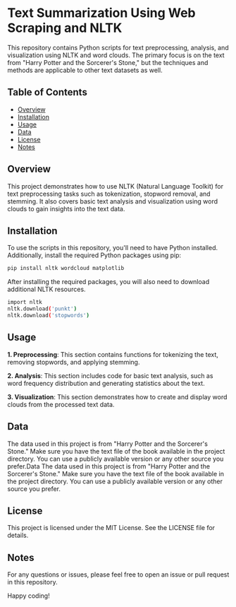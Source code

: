 # Text Summarization Using Web Scraping and NLTK
This repository contains Python scripts for text preprocessing, analysis, and visualization using NLTK and word clouds. The primary focus is on the text from "Harry Potter and the Sorcerer's Stone," but the techniques and methods are applicable to other text datasets as well.

## Table of Contents

- [Overview](#overview)
- [Installation](#installation)
- [Usage](#usage)
- [Data](#data)
- [License](#license)
- [Notes](#notes)

## Overview

This project demonstrates how to use NLTK (Natural Language Toolkit) for text preprocessing tasks such as tokenization, stopword removal, and stemming. It also covers basic text analysis and visualization using word clouds to gain insights into the text data.

## Installation

To use the scripts in this repository, you'll need to have Python installed. Additionally, install the required Python packages using pip:

```bash
pip install nltk wordcloud matplotlib
```

After installing the required packages, you will also need to download additional NLTK resources.

```bash
import nltk
nltk.download('punkt')
nltk.download('stopwords')
```

## Usage

**1. Preprocessing**: This section contains functions for tokenizing the text, removing stopwords, and applying stemming.

**2. Analysis**: This section includes code for basic text analysis, such as word frequency distribution and generating statistics about the text.

**3. Visualization**: This section demonstrates how to create and display word clouds from the processed text data.

## Data

The data used in this project is from "Harry Potter and the Sorcerer's Stone." Make sure you have the text file of the book available in the project directory. You can use a publicly available version or any other source you prefer.Data
The data used in this project is from "Harry Potter and the Sorcerer's Stone." Make sure you have the text file of the book available in the project directory. You can use a publicly available version or any other source you prefer.

## License

This project is licensed under the MIT License. See the LICENSE file for details.

## Notes

For any questions or issues, please feel free to open an issue or pull request in this repository.

Happy coding!

